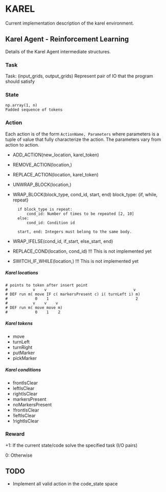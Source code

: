 # KAREL

Current implementation description of the karel environment.

## Karel Agent - Reinforcement Learning
    
Details of the Karel Agent intermediate structures.

### Task

Task: (input_grids, output_grids)
    Represent pair of IO that the program should satisfy
    
### State
    np.array(1, n)
    Padded sequence of tokens
    
### Action

Each action is of the form `ActionName, Parameters` where parameters is a tuple of value that fully characterize the action. 
The parameters vary from action to action.

+ ADD_ACTION(new_location, karel_token)

+ REMOVE_ACTION(location,)

+ REPLACE_ACTION(location, karel_token)

+ UNWRAP_BLOCK(location,)

+ WRAP_BLOCK(block_type, cond_id, start, end)
    block_type: {if, while, repeat}
    
        if block_type is repeat:
            cond_id: Number of times to be repeated [2, 10]
        else:
            cond_id: Condition id

        start, end: Integers must belong to the same body.

+ WRAP_IFELSE(cond_id, if_start, else_start, end)

+ REPLACE_COND(location, cond_id) !!! This is not implemented yet

+ SWITCH_IF_WHILE(location,) !!! This is not implemented yet

##### Karel locations

    # points to token after insert point
    #           v    v                                      v
    # DEF run m( move IF c( markersPresent c) i( turnLeft i) m)
    #            0    1                                      2
    #           v    v    v
    # DEF run m( move move m)
    #            0    1    2
    
##### Karel tokens
+ move
+ turnLeft
+ turnRight
+ putMarker
+ pickMarker

##### Karel conditions
+ frontIsClear 
+ leftIsClear 
+ rightIsClear
+ markersPresent 
+ noMarkersPresent
+ !frontIsClear
+ !leftIsClear 
+ !rightIsClear

### Reward

 +1: If the current state/code solve the specified task (I/O pairs) 
  
  0: Otherwise

## TODO

+ Implement all valid action in the code_state space
